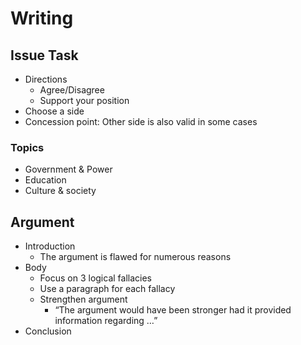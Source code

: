 # Writing

## Issue Task

- Directions
  - Agree/Disagree
  - Support your position
- Choose a side
- Concession point: Other side is also valid in some cases

### Topics

- Government & Power
- Education
- Culture & society

## Argument

- Introduction
  - The argument is flawed for numerous reasons
- Body
  - Focus on 3 logical fallacies
  - Use a paragraph for each fallacy
  - Strengthen argument
    - “The argument would have been stronger had it provided information regarding …”
- Conclusion